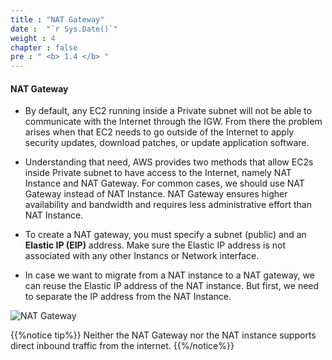 ```yaml
---
title : "NAT Gateway"
date :  "`r Sys.Date()`" 
weight : 4 
chapter : false
pre : " <b> 1.4 </b> "
---
```


#### NAT Gateway

- By default, any EC2 running inside a Private subnet will not be able to communicate with the Internet through the IGW. From there the problem arises when that EC2 needs to go outside of the Internet to apply security updates, download patches, or update application software.
  
- Understanding that need, AWS provides two methods that allow EC2s inside Private subnet to have access to the Internet, namely NAT Instance and NAT Gateway. For common cases, we should use NAT Gateway instead of NAT Instance. NAT Gateway ensures higher availability and bandwidth and requires less administrative effort than NAT Instance.

- To create a NAT gateway, you must specify a subnet (public) and an **Elastic IP (EIP)** address. Make sure the Elastic IP address is not associated with any other Instancs or Network interface.

- In case we want to migrate from a NAT instance to a NAT gateway, we can reuse the Elastic IP address of the NAT instance. But first, we need to separate the IP address from the NAT Instance.

![NAT Gateway](/images/1-Introduce/natgw.png?featherlight=false&width=70pc)

{{%notice tip%}}
Neither the NAT Gateway nor the NAT instance supports direct inbound traffic from the internet.
{{%/notice%}}